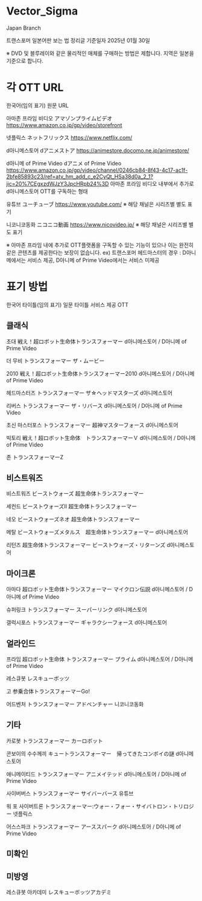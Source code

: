 # Vector_Sigma
Japan Branch


트랜스포머 일본어판 보는 법 정리글
기준일자 2025년 01월 30일

※ DVD 및 블루레이와 같은 물리적인 매체를 구매하는 방법은 제합니다.
지역은 일본을 기준으로 합니다.


# 각 OTT URL
한국어(임의 표기)
원문
URL

아마존 프라임 비디오
アマゾンプライムビデオ
https://www.amazon.co.jp/gp/video/storefront

넷플릭스
ネットフリックス
https://www.netflix.com/

d아니메스토어
dアニメストア
https://animestore.docomo.ne.jp/animestore/

d아니메 of Prime Video
dアニメ of Prime Video
https://www.amazon.co.jp/gp/video/channel/0246cb84-8f43-4c17-ac1f-2bfe85893c23/ref=atv_hm_add_c_e2CyQt_HSa38d0a_2_1?jic=20%7CEgxzdWJzY3JpcHRpb24%3D
아마존 프라임 비디오 내부에서 추가로 d아니메스토어 OTT를 구독하는 형태

유튜브
ユーチューブ
https://www.youtube.com/
※ 해당 채널은 시리즈별 별도 표기

니코니코동화
ニコニコ動画
https://www.nicovideo.jp/
※ 해당 채널은 시리즈별 별도 표기

※ 아마존 프라임 내에 추가로 OTT플랫폼을 구독할 수 있는 기능이 있으나 이는 완전히 같은 콘텐츠를 제공한다는 보장이 없습니다. 
ex) 트랜스포머 헤드마스터의 경우 : D아니메에서는 서비스 제공, D아니메 of Prime Video에서는 서비스 미제공


# 표기 방법
한국어 타이틀(임의 표기)
일문 타이틀
서비스 제공 OTT

## 클래식

초대
戦え！超ロボット生命体トランスフォーマー
d아니메스토어 / D아니메 of Prime Video

더 무비
トランスフォーマー ザ・ムービー

2010
戦え！超ロボット生命体トランスフォーマー2010
d아니메스토어 / D아니메 of Prime Video

헤드마스터즈
トランスフォーマー ザ☆ヘッドマスターズ
d아니메스토어

리버스
トランスフォーマー ザ・リバース
d아니메스토어 / D아니메 of Prime Video

초신 마스터포스
トランスフォーマー 超神マスターフォース
d아니메스토어

빅토리
戦え！超ロボット生命体　トランスフォーマーＶ
d아니메스토어 / D아니메 of Prime Video

존
トランスフォーマーZ

## 비스트워즈

비스트워즈
ビーストウォーズ 超生命体トランスフォーマー

세컨드
ビーストウォーズII 超生命体トランスフォーマー

네오
ビーストウォーズネオ 超生命体トランスフォーマー

메탈
ビーストウォーズメタルス　超生命体トランスフォーマー
d아니메스토어

리턴즈
超生命体トランスフォーマー ビーストウォーズ・リターンズ
d아니메스토어

## 마이크론

아마다
超ロボット生命体トランスフォーマー マイクロン伝説
d아니메스토어 / D아니메 of Prime Video

슈퍼링크
トランスフォーマー スーパーリンク
d아니메스토어

갤럭시포스
トランスフォーマー ギャラクシーフォース
d아니메스토어

## 얼라인드

프라임
超ロボット生命体 トランスフォーマー プライム
d아니메스토어 / D아니메 of Prime Video

레스큐봇
レスキューボッツ

고
参乗合体トランスフォーマーGo!

어드벤처
トランスフォーマー アドベンチャー
니코니코동화

## 기타

카로봇
トランスフォーマー カーロボット

콘보이의 수수께끼
キュートランスフォーマー　帰ってきたコンボイの謎
d아니메스토어

애니메이티드
トランスフォーマー アニメイテッド
d아니메스토어 / D아니메 of Prime Video

사이버버스
トランスフォーマー サイバーバース
유튜브

워 포 사이버트론
トランスフォーマー:ウォー・フォー・サイバトロン・トリロジー
넷플릭스

어스스파크
トランスフォーマー アーススパーク
d아니메스토어 / D아니메 of Prime Video

## 미확인


## 미방영

레스큐봇 아카데미
レスキューボッツアカデミ
